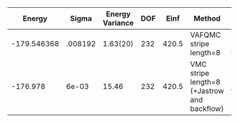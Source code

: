 | Energy      | Sigma   | Energy Variance | DOF | Einf  | Method                                       | Reference |
|-------------|---------|-----------------|-----|-------|----------------------------------------------|-----------|
| -179.546368 | .008192 | 1.63(20)        | 232 | 420.5 | VAFQMC stripe length=8                       | [paper](https://journals.aps.org/prb/abstract/10.1103/PhysRevB.107.115133) [code](git-scm.sissa.it:TurboLattice/HST_AAD/example/16x16/U8/stripel8doping1su8p4/b1.3n/pbc) |
| -176.978    | 6e-03   | 15.46           | 232 | 420.5 | VMC stripe length=8 (+Jastrow and backflow)  | [code](https://github.com/varbench/methods/blob/main/scripts/Hubbard/square_256_P_116_8/VMC-uniform/vmc_hubbard.sh) |

